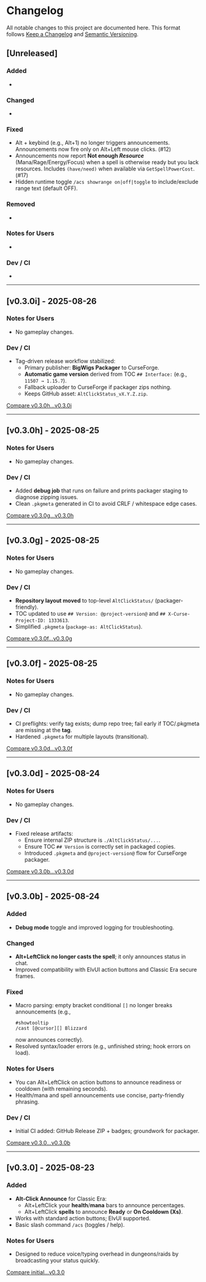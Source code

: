 # Changelog
All notable changes to this project are documented here.
This format follows [Keep a Changelog](https://keepachangelog.com/en/1.1.0/)
and [Semantic Versioning](https://semver.org/).

## [Unreleased]
### Added
- 

### Changed
- 

### Fixed
- Alt + keybind (e.g., Alt+1) no longer triggers announcements. Announcements now fire only on Alt+Left mouse clicks. (#12)
- Announcements now report **Not enough _Resource_** (Mana/Rage/Energy/Focus) when a spell is otherwise ready but you lack resources. Includes `(have/need)` when available via `GetSpellPowerCost`. (#17)
- Hidden runtime toggle `/acs showrange on|off|toggle` to include/exclude range text (default OFF).

### Removed
- 

### Notes for Users
- 

### Dev / CI
- 

---

## [v0.3.0i] - 2025-08-26
### Notes for Users
- No gameplay changes.

### Dev / CI
- Tag-driven release workflow stabilized:
  - Primary publisher: **BigWigs Packager** to CurseForge.
  - **Automatic game version** derived from TOC `## Interface:` (e.g., `11507 → 1.15.7`).
  - Fallback uploader to CurseForge if packager zips nothing.
  - Keeps GitHub asset: `AltClickStatus_vX.Y.Z.zip`.

[Compare v0.3.0h…v0.3.0i](https://github.com/patrickdoane/AltClickStatus/compare/v0.3.0h...v0.3.0i)

---

## [v0.3.0h] - 2025-08-25
### Notes for Users
- No gameplay changes.

### Dev / CI
- Added **debug job** that runs on failure and prints packager staging to diagnose zipping issues.
- Clean `.pkgmeta` generated in CI to avoid CRLF / whitespace edge cases.

[Compare v0.3.0g…v0.3.0h](https://github.com/patrickdoane/AltClickStatus/compare/v0.3.0g...v0.3.0h)

---

## [v0.3.0g] - 2025-08-25
### Notes for Users
- No gameplay changes.

### Dev / CI
- **Repository layout moved** to top-level `AltClickStatus/` (packager-friendly).
- TOC updated to use `## Version: @project-version@` and `## X-Curse-Project-ID: 1333613`.
- Simplified `.pkgmeta` (`package-as: AltClickStatus`).

[Compare v0.3.0f…v0.3.0g](https://github.com/patrickdoane/AltClickStatus/compare/v0.3.0f...v0.3.0g)

---

## [v0.3.0f] - 2025-08-25
### Notes for Users
- No gameplay changes.

### Dev / CI
- CI preflights: verify tag exists; dump repo tree; fail early if TOC/.pkgmeta are missing at the **tag**.
- Hardened `.pkgmeta` for multiple layouts (transitional).

[Compare v0.3.0d…v0.3.0f](https://github.com/patrickdoane/AltClickStatus/compare/v0.3.0d...v0.3.0f)

---

## [v0.3.0d] - 2025-08-24
### Notes for Users
- No gameplay changes.

### Dev / CI
- Fixed release artifacts:
  - Ensure internal ZIP structure is `./AltClickStatus/...`.
  - Ensure TOC `## Version` is correctly set in packaged copies.
  - Introduced `.pkgmeta` and `@project-version@` flow for CurseForge packager.

[Compare v0.3.0b…v0.3.0d](https://github.com/patrickdoane/AltClickStatus/compare/v0.3.0b...v0.3.0d)

---

## [v0.3.0b] - 2025-08-24
### Added
- **Debug mode** toggle and improved logging for troubleshooting.

### Changed
- **Alt+LeftClick no longer casts the spell**; it only announces status in chat.
- Improved compatibility with ElvUI action buttons and Classic Era secure frames.

### Fixed
- Macro parsing: empty bracket conditional `[]` no longer breaks announcements (e.g.,  
  ```
  #showtooltip
  /cast [@cursor][] Blizzard
  ```
  now announces correctly).
- Resolved syntax/loader errors (e.g., unfinished string; hook errors on load).

### Notes for Users
- You can Alt+LeftClick on action buttons to announce readiness or cooldown (with remaining seconds).
- Health/mana and spell announcements use concise, party-friendly phrasing.

### Dev / CI
- Initial CI added: GitHub Release ZIP + badges; groundwork for packager.

[Compare v0.3.0…v0.3.0b](https://github.com/patrickdoane/AltClickStatus/compare/v0.3.0...v0.3.0b)

---

## [v0.3.0] - 2025-08-23
### Added
- **Alt-Click Announce** for Classic Era:
  - Alt+LeftClick your **health**/**mana** bars to announce percentages.
  - Alt+LeftClick **spells** to announce **Ready** or **On Cooldown (Xs)**.
- Works with standard action buttons; ElvUI supported.
- Basic slash command `/acs` (toggles / help).

### Notes for Users
- Designed to reduce voice/typing overhead in dungeons/raids by broadcasting your status quickly.

[Compare initial…v0.3.0](https://github.com/patrickdoane/AltClickStatus/compare/HEAD~1...v0.3.0)
